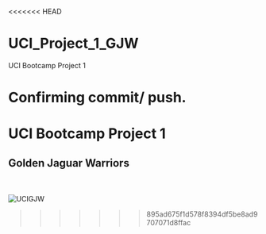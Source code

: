 <<<<<<< HEAD
# UCI_Project_1_GJW
UCI Bootcamp Project 1

Confirming commit/ push.
=======
# UCI Bootcamp Project 1

## Golden Jaguar Warriors
<br></br>
![UCIGJW](https://user-images.githubusercontent.com/82631980/216503617-eae7d7a1-e7ba-40ed-9ca6-12073d8ea0f6.png)
>>>>>>> 895ad675f1d578f8394df5be8ad9707071d8ffac
